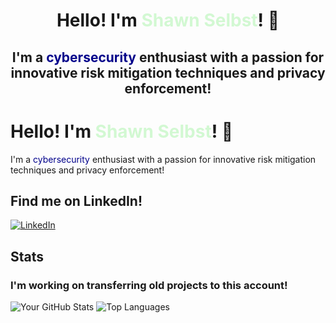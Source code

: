 <div align="center">
    <h1>
        Hello! I'm <span style="color:d2f8d2;">Shawn Selbst</span>! 👋
    </h1>
    <h2>
         I'm a  <span style="color:darkblue;">cybersecurity</span> enthusiast with a passion for innovative risk mitigation techniques and privacy enforcement!
    </h2>
</div>

# Hello! I'm <span style="color: #d2f8d2;">Shawn Selbst</span>! 👋

I'm a <span style="color: darkblue;">cybersecurity</span> enthusiast with a passion for innovative risk mitigation techniques and privacy enforcement!





## Find me on LinkedIn!
[![LinkedIn](https://img.shields.io/badge/LinkedIn-blue?style=flat-square&logo=linkedin&logoColor=white)](https://www.linkedin.com/in/shawn-selbst-1a0216227)


## Stats 
### I'm working on transferring old projects to this account!
![Your GitHub Stats](https://github-readme-stats.vercel.app/api?username=shselbst&show_icons=true&theme=merko)
![Top Languages](https://github-readme-stats.vercel.app/api/top-langs/?username=shselbst&layout=compact&theme=merko)
